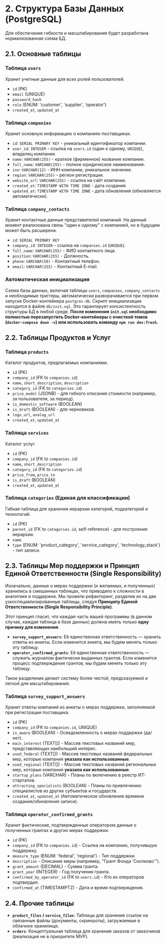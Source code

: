 # 2. Структура Базы Данных (PostgreSQL)

Для обеспечения гибкости и масштабирования будет разработана нормализованная схема БД.

## 2.1. Основные таблицы

### Таблица `users`
Хранит учетные данные для всех ролей пользователей.

-   `id` (PK)
-   `email` (UNIQUE)
-   `password_hash`
-   `role` (ENUM: 'customer', 'supplier', 'operator')
-   `created_at`, `updated_at`

### Таблица `companies`
Хранит основную информацию о компаниях-поставщиках.

- `id`: `SERIAL PRIMARY KEY` - уникальный идентификатор компании.
- `user_id`: `INTEGER` - ссылка на `users.id` (один к одному, `UNIQUE`), владелец компании.
- `name`: `VARCHAR(255)` - краткое (фирменное) название компании.
- `full_name`: `VARCHAR(255)` - полное юридическое наименование.
- `inn`: `VARCHAR(12)` - ИНН компании, уникальное значение.
- `region`: `VARCHAR(255)` - регион регистрации.
- `website_url`: `VARCHAR(255)` - ссылка на сайт компании.
- `created_at`: `TIMESTAMP WITH TIME ZONE` - дата создания.
- `updated_at`: `TIMESTAMP WITH TIME ZONE` - дата обновления (обновляется автоматически).

### Таблица `company_contacts`
Хранит контактные данные представителей компаний. На данный момент реализована связь "один к одному" с компанией, но в будущем может быть расширена.

- `id`: `SERIAL PRIMARY KEY`
- `company_id`: `INTEGER` - ссылка на `companies.id` (`UNIQUE`).
- `full_name`: `VARCHAR(255)` - ФИО контактного лица.
- `position`: `VARCHAR(255)` - Должность.
- `phone`: `VARCHAR(50)` - Контактный телефон.
- `email`: `VARCHAR(255)` - Контактный E-mail.

### Автоматическая инициализация
Схема базы данных, включая таблицы `users`, `companies`, `company_contacts` и необходимые триггеры, автоматически разворачивается при первом запуске Docker-контейнера `postgres-db`. Скрипт инициализации находится в файле `db/init.sql`. Это гарантирует консистентность структуры БД в любой среде. **После изменения `init.sql` необходимо полностью перезапустить Docker-контейнеры с очисткой томов (`docker-compose down -v`) или использовать команду `npm run dev:fresh`.**

## 2.2. Таблицы Продуктов и Услуг

### Таблица `products`
Каталог продуктов, предлагаемых компаниями.

-   `id` (PK)
-   `company_id` (FK to `companies.id`)
-   `name`, `short_description`, `description`
-   `category_id` (FK to `categories.id`)
-   `price_model` (JSONB) - для гибкого описания стоимости (например, за пользователя, за период).
-   `is_domestic_software` (BOOLEAN)
-   `is_draft` (BOOLEAN) - для черновиков.
-   `logo_url`, `analog_url`
-   `created_at`, `updated_at`

### Таблица `services`
Каталог услуг.

-   `id` (PK)
-   `company_id` (FK to `companies.id`)
-   `name`, `short_description`
-   `category_id` (FK to `categories.id`)
-   `price_from`, `price_to`
-   `is_draft` (BOOLEAN)
-   `created_at`, `updated_at`

### Таблица `categories` (Единая для классификации)
Гибкая таблица для хранения иерархии категорий, подкатегорий и технологий.

-   `id` (PK)
-   `parent_id` (FK to `categories.id`, self-reference) - для построения иерархии.
-   `name`
-   `type` (ENUM: 'product_category', 'service_category', 'technology_stack') - тип записи.

## 2.3. Таблицы Мер поддержки и Принцип Единой Ответственности (Single Responsibility)

Изначально, данные о мерах поддержки (и желаемых, и полученных) хранились в смешанных таблицах, что приводило к сложности в аналитике и поддержке. Мы провели рефакторинг, разделив их на две узкоспециализированные таблицы, следуя **Принципу Единой Ответственности (Single Responsibility Principle)**.

Этот принцип гласит, что каждая часть вашей программы (в данном случае, каждая таблица в базе данных) должна иметь только **одну причину для изменения**.

- **`survey_support_answers`**: Её единственная ответственность — хранить ответы из анкеты. Если изменится анкета, мы будем менять только эту таблицу.
- **`operator_confirmed_grants`**: Её единственная ответственность — служить журналом фактически выданных грантов. Если изменится процесс подтверждения грантов, мы будем менять только эту таблицу.

Такое разделение делает систему более чистой, предсказуемой и легкой для масштабирования.

### Таблица `survey_support_answers`
Хранит ответы компаний из анкеты о мерах поддержки, заполняемой при регистрации поставщика.

-   `id` (PK)
-   `company_id` (FK to `companies.id`, UNIQUE)
-   `is_aware` (BOOLEAN) - Осведомленность о мерах поддержки (да/нет).
-   `main_interest` (TEXT[]) - Массив текстовых названий мер, представляющих наибольший интерес.
-   `used_federal` (TEXT[]) - Массив текстовых названий федеральных мер, которые компания **указала как использованные**.
-   `used_regional` (TEXT[]) - Массив текстовых названий региональных мер, которые компания **указала как использованные**.
-   `startup_plans` (VARCHAR) - Планы по включению в реестр ИТ-стартапов.
-   `attracting_specialists` (BOOLEAN) - Планы по привлечению специалистов из других субъектов и государств.
-   `created_at`, `updated_at` (Автоматическое обновление времени создания/обновления записи).

### Таблица `operator_confirmed_grants`
Хранит фактические, подтвержденные оператором данные о полученных грантах и других мерах поддержки.

-   `id` (PK)
-   `company_id` (FK to `companies.id`) - Ссылка на компанию, получившую поддержку.
-   `measure_type` (ENUM: 'federal', 'regional') - Тип поддержки.
-   `description` - Описание меры (например, "Грант Фонда 'Сколково'").
-   `grant_amount` (DECIMAL) - Сумма гранта.
-   `grant_year` (INTEGER) - Год получения гранта.
-   `confirmed_by_operator_id` (FK to `users.id`) - Кто из операторов подтвердил.
-   `confirmed_at` (TIMESTAMPTZ) - Дата и время подтверждения.

## 2.4. Прочие таблицы

-   **`product_files` / `service_files`**: Таблицы для хранения ссылок на связанные файлы (документы, скриншоты), загружаемые в облачное хранилище.
-   **`orders`**: Концептуальная таблица для хранения заказов от заказчиков (реализация не в приоритете MVP).